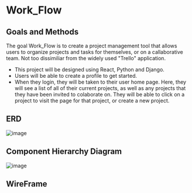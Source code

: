 # Work_Flow

## Goals and Methods
The goal Work_Flow is to create a project management tool that allows users to organize projects and tasks for themselves, or on a callaborative team. Not too dissimiliar from the widely used "Trello" application.

* This project will be designed using React, Python and Django.
* Users will be able to create a profile to get started.
* When they login, they will be taken to their user home page. Here, they will see a list of all of their current projects, as well as any projects that they have been invited to colaborate on. They will be able to click on a project to visit the page for that project, or create a new project.

## ERD
![image](https://github.com/user-attachments/assets/fd18c9a0-5530-4125-86f4-1643e00ec757)

## Component Hierarchy Diagram
![image](https://github.com/user-attachments/assets/3ff60ba7-4b75-447f-a13f-c4c8578d4ec2)

## WireFrame
